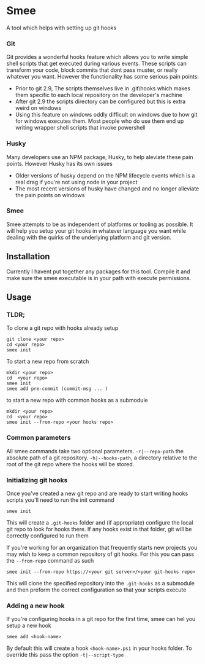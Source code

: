 # Smee
A tool which helps with setting up git hooks

### Git
Git provides a wonderful hooks feature which allows you to write simple shell scripts that get executed during various events. These scripts can transform your code, 
block commits that dont pass muster, or really whatever you want. However the functionality has some serious pain points:

* Prior to git 2.9, The scripts themselves live in .git\hooks which makes them specific to each local repository on the developer's machine
* After git 2.9 the scripts directory can be configured but this is extra weird on windows
* Using this feature on windows oddly difficult on windows due to how git for windows executes them. Most people who do use them end up writing wrapper shell scripts that invoke powershell

### Husky

Many developers use an NPM package, Husky, to help aleviate these pain points. However Husky has its own issues

* Older versions of husky depend on the NPM lifecycle events which is a real drag if you're not using node in your project
* The most recent versions of husky have changed and no longer alleviate the pain points on windows

### Smee

Smee attempts to be as independent of platforms or tooling as possible. It will help you setup your git hooks in whatever language you want while
dealing with the quirks of the underlying platform and git version.

## Installation
Currently I havent put together any packages for this tool. Compile it and make sure the smee executable is in your path with execute permissions.

## Usage

### TLDR;
To clone a git repo with hooks already setup
```
git clone <your repo>
cd <your repo>
smee init
```
To start a new repo from scratch
```
mkdir <your repo> 
cd  <your repo> 
smee init 
smee add pre-commit (commit-msg ... )
```

to start a new repo with common hooks as a submodule
```
mkdir <your repo> 
cd  <your repo> 
smee init --from-repo <your hooks repo>
```


### Common parameters
All smee commands take two optional parameters. `-r|--repo-path` the absolute path of a git repository. `-h|--hooks-path`, a directory relative to the root of the git repo where the hooks will be stored.


### Initializing git hooks

Once you've created a new git repo and are ready to start writing hooks scripts you'll need to run the init command
```
smee init
```
This will create a `.git-hooks` folder and (if appropriate) configure the local git repo to look for hooks there. If any hooks exist in that folder, git will be correctly configured to run them

If you're working for an organization that frequently starts new projects you may wish to keep a common repository of git hooks. For this you can pass the `--from-repo` command as such
```
smee init --from-repo https://<your git server>/<your git-hooks repo>
```
This will clone the specified repository into the `.git-hooks` as a submodule and then preform the correct configuration so that your scripts execute


### Adding a new hook
If you're configuring hooks in a git repo for the first time, smee can hel you setup a new hook
```
smee add <hook-name>
```
By default this will create a hook `<hook-name>.ps1` in your hooks folder. To override this pass the option `-t|--script-type`

